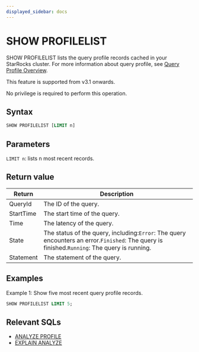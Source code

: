 ```yaml
---
displayed_sidebar: docs
---
```


# SHOW PROFILELIST

SHOW PROFILELIST lists the query profile records cached in your StarRocks cluster. For more information about query profile, see [Query Profile Overview](../../../../administration/query_profile_overview.md).

This feature is supported from v3.1 onwards.

No privilege is required to perform this operation.

## Syntax

```SQL
SHOW PROFILELIST [LIMIT n]
```

## Parameters

`LIMIT n`: lists n most recent records.

## Return value

| **Return** | **Description**                                              |
| ---------- | ------------------------------------------------------------ |
| QueryId    | The ID of the query.                                         |
| StartTime  | The start time of the query.                                 |
| Time       | The latency of the query.                                    |
| State      | The status of the query, including:`Error`: The query encounters an error.`Finished`: The query is finished.`Running`: The query is running. |
| Statement  | The statement of the query.                                  |

## Examples

Example 1: Show five most recent query profile records.

```SQL
SHOW PROFILELIST LIMIT 5;
```

## Relevant SQLs

- [ANALYZE PROFILE](./ANALYZE_PROFILE.md)
- [EXPLAIN ANALYZE](./EXPLAIN_ANALYZE.md)
